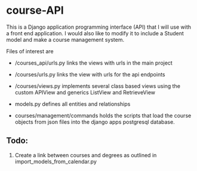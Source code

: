 # course-API

This is a Django application programming interface (API) that I will use with a front end application. I would also like to modify it to include a Student model and make a course management system.

Files of interest are

- /courses_api/urls.py links the views with urls in the main project

- /courses/urls.py links the view with urls for the api endpoints

- /courses/views.py implements several class based views using the custom APIView and generics ListView and RetrieveView

- models.py defines all entities and relationships

- courses/management/commands holds the scripts that load the course objects from json files into the django apps postgresql database.

## Todo:

1. Create a link between courses and degrees as outlined in import_models_from_calendar.py
